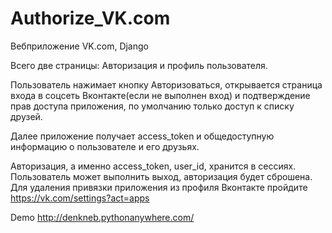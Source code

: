 # Authorize_VK.com

Вебприложение VK.com, Django

Всего две страницы: Авторизация и профиль пользователя.

Пользователь нажимает кнопку Авторизоваться, открывается страница входа
 в соцсеть Вконтакте(если не выполнен вход) и подтверждение прав доступа
  приложения, по умолчанию только доступ к списку друзей.

Далее приложение получает access_token и общедоступную информацию о пользователе и его друзьях.

Авторизация, а именно access_token, user_id, хранится в сессиях.
Пользователь может выполнить выход, авторизация будет сброшена.
Для удаления привязки приложения из профиля Вконтакте пройдите https://vk.com/settings?act=apps

Demo http://denkneb.pythonanywhere.com/